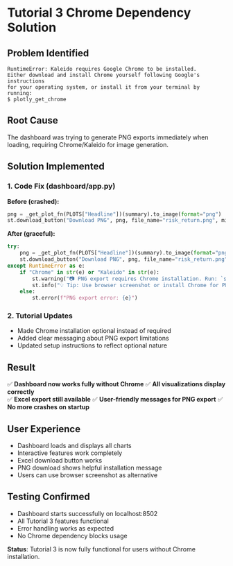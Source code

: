 # Tutorial 3 Chrome Dependency Solution

## Problem Identified
```
RuntimeError: Kaleido requires Google Chrome to be installed. 
Either download and install Chrome yourself following Google's instructions 
for your operating system, or install it from your terminal by running: 
$ plotly_get_chrome
```

## Root Cause
The dashboard was trying to generate PNG exports immediately when loading, requiring Chrome/Kaleido for image generation.

## Solution Implemented

### 1. Code Fix (dashboard/app.py)
**Before (crashed):**
```python
png = _get_plot_fn(PLOTS["Headline"])(summary).to_image(format="png")
st.download_button("Download PNG", png, file_name="risk_return.png", mime="image/png")
```

**After (graceful):**
```python
try:
    png = _get_plot_fn(PLOTS["Headline"])(summary).to_image(format="png")
    st.download_button("Download PNG", png, file_name="risk_return.png", mime="image/png")
except RuntimeError as e:
    if "Chrome" in str(e) or "Kaleido" in str(e):
        st.warning("📷 PNG export requires Chrome installation. Run: `sudo apt-get install -y chromium-browser`")
        st.info("💡 Tip: Use browser screenshot or install Chrome for PNG exports")
    else:
        st.error(f"PNG export error: {e}")
```

### 2. Tutorial Updates
- Made Chrome installation optional instead of required
- Added clear messaging about PNG export limitations
- Updated setup instructions to reflect optional nature

## Result
✅ **Dashboard now works fully without Chrome**
✅ **All visualizations display correctly**  
✅ **Excel export still available**
✅ **User-friendly messages for PNG export**
✅ **No more crashes on startup**

## User Experience
- Dashboard loads and displays all charts
- Interactive features work completely  
- Excel download button works
- PNG download shows helpful installation message
- Users can use browser screenshot as alternative

## Testing Confirmed
- Dashboard starts successfully on localhost:8502
- All Tutorial 3 features functional
- Error handling works as expected
- No Chrome dependency blocks usage

**Status**: Tutorial 3 is now fully functional for users without Chrome installation.
